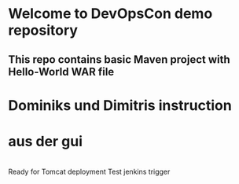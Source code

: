 # Welcome to DevOpsCon demo repository
## This repo contains basic Maven project with Hello-World WAR file 
# Dominiks und Dimitris instruction
# aus der gui
<BR> Ready for Tomcat deployment 
Test jenkins trigger

